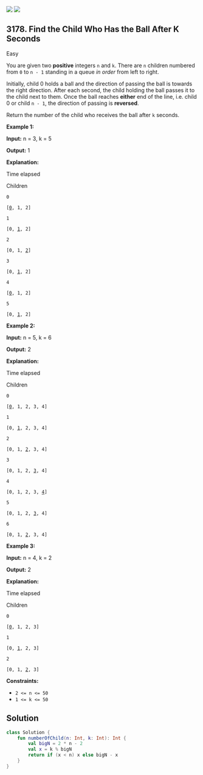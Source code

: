 [![](https://img.shields.io/github/stars/javadev/LeetCode-in-Kotlin?label=Stars&style=flat-square)](https://github.com/javadev/LeetCode-in-Kotlin)
[![](https://img.shields.io/github/forks/javadev/LeetCode-in-Kotlin?label=Fork%20me%20on%20GitHub%20&style=flat-square)](https://github.com/javadev/LeetCode-in-Kotlin/fork)

## 3178\. Find the Child Who Has the Ball After K Seconds

Easy

You are given two **positive** integers `n` and `k`. There are `n` children numbered from `0` to `n - 1` standing in a queue _in order_ from left to right.

Initially, child 0 holds a ball and the direction of passing the ball is towards the right direction. After each second, the child holding the ball passes it to the child next to them. Once the ball reaches **either** end of the line, i.e. child 0 or child `n - 1`, the direction of passing is **reversed**.

Return the number of the child who receives the ball after `k` seconds.

**Example 1:**

**Input:** n = 3, k = 5

**Output:** 1

**Explanation:**

Time elapsed

Children

`0`

<code>[<ins>0</ins>, 1, 2]</code>

`1`

<code>[0, <ins>1</ins>, 2]</code>

`2`

<code>[0, 1, <ins>2</ins>]</code>

`3`

<code>[0, <ins>1</ins>, 2]</code>

`4`

<code>[<ins>0</ins>, 1, 2]</code>

`5`

<code>[0, <ins>1</ins>, 2]</code>

**Example 2:**

**Input:** n = 5, k = 6

**Output:** 2

**Explanation:**

Time elapsed

Children

`0`

<code>[<ins>0</ins>, 1, 2, 3, 4]</code>

`1`

<code>[0, <ins>1</ins>, 2, 3, 4]</code>

`2`

<code>[0, 1, <ins>2</ins>, 3, 4]</code>

`3`

<code>[0, 1, 2, <ins>3</ins>, 4]</code>

`4`

<code>[0, 1, 2, 3, <ins>4</ins>]</code>

`5`

<code>[0, 1, 2, <ins>3</ins>, 4]</code>

`6`

<code>[0, 1, <ins>2</ins>, 3, 4]</code>

**Example 3:**

**Input:** n = 4, k = 2

**Output:** 2

**Explanation:**

Time elapsed

Children

`0`

<code>[<ins>0</ins>, 1, 2, 3]</code>

`1`

<code>[0, <ins>1</ins>, 2, 3]</code>

`2`

<code>[0, 1, <ins>2</ins>, 3]</code>

**Constraints:**

*   `2 <= n <= 50`
*   `1 <= k <= 50`

## Solution

```kotlin
class Solution {
    fun numberOfChild(n: Int, k: Int): Int {
        val bigN = 2 * n - 2
        val x = k % bigN
        return if (x < n) x else bigN - x
    }
}
```